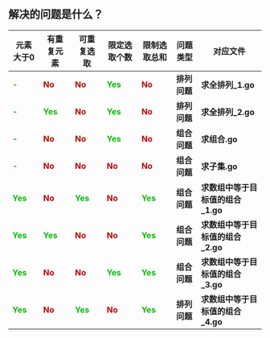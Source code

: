 
## 解决的问题是什么？
元素大于0 | 有重复元素 |  可重复选取|  限定选取个数 | 限制选取总和| 问题类型|对应文件|
-|-|-|-|-|-|-|
<font color="00bb00">**-**<font/>| <font color="bb0000">**No**<font/> |<font color="bb0000">**No**<font/> |<font color="00bb00">**Yes**<font/>|<font color="bb0000">**No**<font/>|**排列问题**|**求全排列_1.go**|
<font color="00bb00">**-**<font/>|  <font color="00bb00">**Yes**<font/> |<font color="bb0000">**No**<font/> |<font color="00bb00">**Yes**<font/>|<font color="bb0000">**No**<font/>|**排列问题**|**求全排列_2.go**|
<font color="00bb00">**-**<font/>|  <font color="bb0000">**No**<font/> |<font color="bb0000">**No**<font/> |<font color="00bb00">**Yes**<font/>|<font color="bb0000">**No**<font/>|**组合问题**|**求组合.go**|
<font color="00bb00">**-**<font/>|  <font color="bb0000">**No**<font/> |<font color="bb0000">**No**<font/> |<font color="bb0000">**No**<font/>|<font color="bb0000">**No**<font/>|**组合问题**|**求子集.go**|
<font color="00bb00">**Yes**<font/>|  <font color="bb0000">**No**<font/> |<font color="00bb00">**Yes**<font/> |<font color="bb0000">**No**|<font color="00bb00">**Yes**<font/>|**组合问题**|**求数组中等于目标值的组合_1.go**|
<font color="00bb00">**Yes**<font/>| <font color="00bb00">**Yes**<font/> |  <font color="bb0000">**No**<font/> |<font color="bb0000">**No**|<font color="00bb00">**Yes**<font/>|**组合问题**|**求数组中等于目标值的组合_2.go**|
<font color="00bb00">**Yes**<font/>| <font color="bb0000">**No**<font/> |  <font color="bb0000">**No**<font/> |<font color="00bb00">**Yes**<font/>|<font color="00bb00">**Yes**<font/>|**组合问题**|**求数组中等于目标值的组合_3.go**|
<font color="00bb00">**Yes**<font/>| <font color="bb0000">**No**<font/> | <font color="00bb00">**Yes**<font/> |<font color="bb0000">**No**<font/>|<font color="00bb00">**Yes**<font/>|**排列问题**|**求数组中等于目标值的组合_4.go**|
